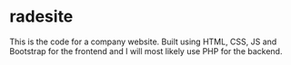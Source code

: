 # radesite
This is the code for a company website. Built using HTML, CSS, JS and Bootstrap for the frontend and I will most likely use PHP for the backend.
